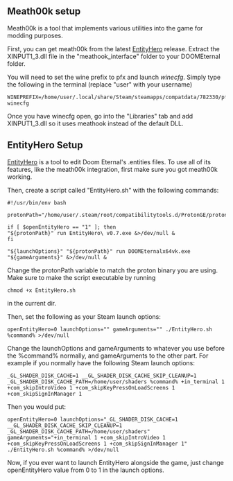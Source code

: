## Meath00k setup

Meath00k is a tool that implements various utilities into the game for modding purposes.

First, you can get meath00k from the latest [EntityHero](https://github.com/nopjne/EntityHero "EntityHero") release. Extract the XINPUT1\_3.dll file in the "meathook_interface" folder to your DOOMEternal folder.

You will need to set the wine prefix to pfx and launch *winecfg*. Simply type the following in the terminal (replace "user" with your username)

    WINEPREFIX=/home/user/.local/share/Steam/steamapps/compatdata/782330/pfx/ winecfg

Once you have winecfg open, go into the "Libraries" tab and add XINPUT1\_3.dll so it uses meathook instead of the default DLL.

## EntityHero Setup

[EntityHero](https://github.com/nopjne/EntityHero "EntityHero") is a tool to edit Doom Eternal's .entities files. To use all of its features, like the meath00k integration, first make sure you got meath00k working.

Then, create a script called "EntityHero.sh" with the following commands:
```
#!/usr/bin/env bash

protonPath="/home/user/.steam/root/compatibilitytools.d/ProtonGE/proton"

if [ $openEntityHero == "1" ]; then
"${protonPath}" run EntityHero\ v0.7.exe &>/dev/null &
fi

"${launchOptions}" "${protonPath}" run DOOMEternalx64vk.exe "${gameArguments}" &>/dev/null &
```

Change the protonPath variable to match the proton binary you are using. Make sure to make the script executable by running 
```
chmod +x EntityHero.sh
```
in the current dir.

Then, set the following as your Steam launch options:
```
openEntityHero=0 launchOptions="" gameArguments="" ./EntityHero.sh %command% >/dev/null
```
Change the launchOptions and gameArguments to whatever you use before the %command% normally, and gameArguments to the other part. For example if you normally have the following Steam launch options:
```
_GL_SHADER_DISK_CACHE=1 __GL_SHADER_DISK_CACHE_SKIP_CLEANUP=1 _GL_SHADER_DISK_CACHE_PATH=/home/user/shaders %command% +in_terminal 1 +com_skipIntroVideo 1 +com_skipKeyPressOnLoadScreens 1 +com_skipSignInManager 1
```
Then you would put:
```
openEntityHero=0 launchOptions="_GL_SHADER_DISK_CACHE=1 __GL_SHADER_DISK_CACHE_SKIP_CLEANUP=1 _GL_SHADER_DISK_CACHE_PATH=/home/user/shaders" gameArguments="+in_terminal 1 +com_skipIntroVideo 1 +com_skipKeyPressOnLoadScreens 1 +com_skipSignInManager 1" ./EntityHero.sh %command% >/dev/null
```
Now, if you ever want to launch EntityHero alongside the game, just change openEntityHero value from 0 to 1 in the launch options.
